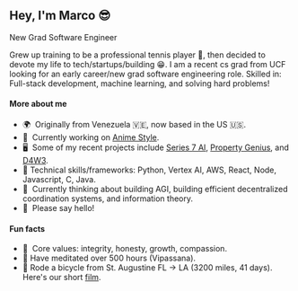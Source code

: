 <!--
**mspilimbergo/mspilimbergo** is a ✨ _special_ ✨ repository because its `README.md` (this file) appears on your GitHub profile.

Here are some ideas to get you started:

- 🔭 I’m currently working on ...
- 🌱 I’m currently learning ...
- 👯 I’m looking to collaborate on ...
- 🤔 I’m looking for help with ...
- 💬 Ask me about ...
- 📫 How to reach me: ...
- 😄 Pronouns: ...
- ⚡ Fun fact: ...
Hey there![](https://user-images.githubusercontent.com/18350557/176309783-0785949b-9127-417c-8b55-ab5a4333674e.gif)My name is Marco 😎
=============================================================================================================================
-->

Hey, I'm Marco 😎
--------------------------
New Grad Software Engineer

Grew up training to be a professional tennis player 🎾, then decided to devote my life to tech/startups/building 😁. I am a recent cs grad from UCF looking for an early career/new grad software engineering role. 
Skilled in: Full-stack development, machine learning, and solving hard problems!

#### More about me
*   🌍  Originally from Venezuela 🇻🇪, now based in the US 🇺🇸.
*   🌸  Currently working on [Anime Style](http://anime.style). 
*   🖥️  Some of my recent projects include [Series 7 AI](https://series7-ai.vercel.app), [Property Genius](https://property-genius.vercel.app/), and [D4W3](https://d4w3.vercel.app/).
*   🎯  Technical skills/frameworks: Python, Vertex AI, AWS, React, Node, Javascript, C, Java. 
*   🧠  Currently thinking about building AGI, building efficient decentralized coordination systems, and information theory. 
*   🤝  Please say hello!

#### Fun facts
*   🤝  Core values: integrity, honesty, growth, compassion.
*   🧘  Have meditated over 500 hours (Vipassana). 
*   🚴  Rode a bicycle from St. Augustine FL -> LA (3200 miles, 41 days). Here's our short [film](https://www.youtube.com/watch?v=HmiRs2TBF4w).
